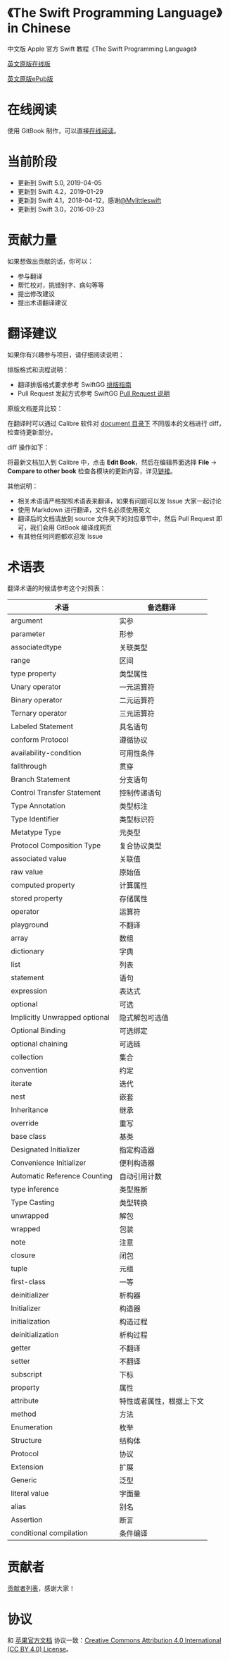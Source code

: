 《The Swift Programming Language》in Chinese
=============================================

中文版 Apple 官方 Swift 教程《The Swift Programming Language》

[英文原版在线版](https://docs.swift.org/swift-book/)

[英文原版ePub版](https://docs.swift.org/swift-book/TheSwiftProgrammingLanguageSwift5.epub)

# 在线阅读

使用 GitBook 制作，可以直接[在线阅读](http://swiftguide.cn/)。

# 当前阶段

- 更新到 Swift 5.0, 2019-04-05
- 更新到 Swift 4.2，2019-01-29
- 更新到 Swift 4.1，2018-04-12，感谢[@Mylittleswift](https://github.com/Mylittleswift)
- 更新到 Swift 3.0，2016-09-23

# 贡献力量

如果想做出贡献的话，你可以：

- 参与翻译
- 帮忙校对，挑错别字、病句等等
- 提出修改建议
- 提出术语翻译建议

# 翻译建议

如果你有兴趣参与项目，请仔细阅读说明：

排版格式和流程说明：

- 翻译排版格式要求参考 SwiftGG [排版指南](https://github.com/SwiftGGTeam/translation/blob/master/SwiftGG%20排版指南.md)
- Pull Request 发起方式参考 SwiftGG [Pull Request 说明](https://github.com/SwiftGGTeam/translation/blob/master/%E7%BF%BB%E8%AF%91%E6%B5%81%E7%A8%8B%E6%A6%82%E8%BF%B0%E5%8F%8APR%E8%AF%B4%E6%98%8E.md#%E5%A6%82%E4%BD%95%E5%8F%91%E8%B5%B7-pull-request)

原版文档差异比较：

在翻译时可以通过 Calibre 软件对 [document 目录下](https://github.com/SwiftGGTeam/the-swift-programming-language-in-chinese/tree/gh-pages/document) 不同版本的文档进行 diff，检查待更新部分。

diff 操作如下：

将最新文档加入到 Calibre 中，点击 **Edit Book**，然后在编辑界面选择 **File** -> **Compare to other book** 检查各模块的更新内容，详见[链接](https://manual.calibre-ebook.com/diff.html)。

其他说明：

- 相关术语请严格按照术语表来翻译，如果有问题可以发 Issue 大家一起讨论
- 使用 Markdown 进行翻译，文件名必须使用英文
- 翻译后的文档请放到 source 文件夹下的对应章节中，然后 Pull Request 即可，我们会用 GitBook 编译成网页
- 有其他任何问题都欢迎发 Issue

# 术语表

翻译术语的时候请参考这个对照表：

| 术语 | 备选翻译 |
| --- | --- |
| argument | 实参 |
| parameter | 形参 |
| associatedtype | 关联类型 |
| range | 区间 |
| type property | 类型属性 |
| Unary operator | 一元运算符 |
| Binary operator | 二元运算符 |
| Ternary operator | 三元运算符 |
| Labeled Statement | 具名语句 |
| conform Protocol | 遵循协议 |
| availability-condition | 可用性条件 |
| fallthrough | 贯穿 |
| Branch Statement | 分支语句 |
| Control Transfer Statement | 控制传递语句 |
| Type Annotation | 类型标注 |
| Type Identifier | 类型标识符 |
| Metatype Type | 元类型 |
| Protocol Composition Type | 复合协议类型 |
| associated value | 关联值 |
| raw value | 原始值 |
| computed property | 计算属性 |
| stored property | 存储属性 |
| operator | 运算符 |
| playground | 不翻译 |
| array | 数组 |
| dictionary | 字典 |
| list | 列表 |
| statement | 语句 |
| expression | 表达式 |
| optional | 可选 |
| Implicitly Unwrapped optional | 隐式解包可选值 |
| Optional Binding | 可选绑定 |
| optional chaining | 可选链 |
| collection | 集合 |
| convention | 约定 |
| iterate | 迭代 |
| nest | 嵌套 |
| Inheritance | 继承 |
| override | 重写 |
| base class | 基类 |
| Designated Initializer | 指定构造器 |
| Convenience Initializer | 便利构造器 |
| Automatic Reference Counting | 自动引用计数 |
| type inference | 类型推断 |
| Type Casting | 类型转换 |
| unwrapped | 解包 |
| wrapped | 包装 |
| note | 注意 |
| closure | 闭包 |
| tuple | 元组 |
| first-class | 一等 |
| deinitializer | 析构器 |
| Initializer | 构造器 |
| initialization | 构造过程 |
| deinitialization | 析构过程 |
| getter | 不翻译 |
| setter | 不翻译 |
| subscript | 下标 |
| property | 属性 |
| attribute | 特性或者属性，根据上下文 |
| method | 方法 |
| Enumeration | 枚举 |
| Structure | 结构体 |
| Protocol | 协议 |
| Extension | 扩展 |
| Generic | 泛型 |
| literal value | 字面量 |
| alias | 别名 |
| Assertion | 断言 |
| conditional compilation | 条件编译 |

# 贡献者

[贡献者列表](https://github.com/SwiftGGTeam/the-swift-programming-language-in-chinese/blob/gh-pages/source/contributors.md)，感谢大家！



# 协议
和 [苹果官方文档](https://swift.org/documentation/) 协议一致：[Creative Commons Attribution 4.0 International (CC BY 4.0) License](https://creativecommons.org/licenses/by/4.0/)。
